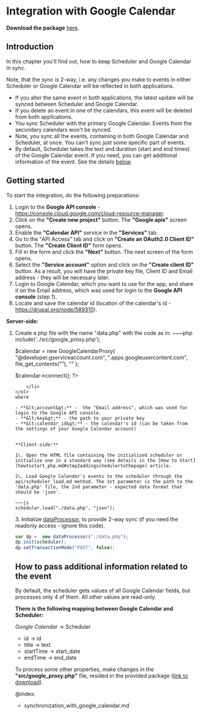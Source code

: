 Integration with Google Calendar 
==============

**Download the package** [here](https://github.com/DHTMLX/scheduler-google-calendar/archive/master.zip).

Introduction
-----------------------------------

In this chapter you'll find out, how to keep Scheduler and Google Calendar in sync.
  
Note, that the sync is 2-way, i.e. any changes you make to events in either Scheduler or Google Calendar will be reflected in both applications.

- If you alter the same event in both applications, the latest update will be synced between Scheduler and Google Calendar.
- If you delete an event in one of the calendars, this event will be deleted from both applications.
- You sync Scheduler with the primary Google Calendar. Events from the secondary calendars won't be synced.
- Note, you sync all the events, containing in both Google Calendar and Scheduler, at once. You can't sync just some specific part of events.
- By default, Scheduler takes the text and duration (start and end times) of the Google Calendar event. If you need, you can get additional information of the event. See the details [below](synchronization_with_google_calendar.md#howtopassadditionalinformationrelatedtotheevent). 

## Getting started

To start the integration, do the following preparations: 

1. Login to the **Google API console** - <a href="https://console.cloud.google.com/cloud-resource-manager">https://console.cloud.google.com/cloud-resource-manager</a>.
2. Click on the **"Create new project"** button. The **"Google apis"** screen opens.
3. Enable the **"Calendar API"** service in the **"Services"** tab.
4. Go to the "API Access" tab and click on **"Create an OAuth2.0 Client ID"** button. The **"Create Client ID"** form opens.
5. Fill in the form  and click the **"Next"** button. The next screen of the form opens.
6. Select the **"Service account"** option and click on the **"Create client ID"** button. As a result, you will have the private key file, Client ID and Email address - they will be necessary later.
8. Login to  Google Calendar, which you want to use for the app, and share it on the Email address, which was used for login to the **Google API console** (step 1).
9. Locate and save the calendar id (location of the calendar's id - <a href="https://drupal.org/node/589310">https://drupal.org/node/589310</a>).



**Server-side:** 

<ol>
	<li> Create a php file with the name "data.php" with the code as in:
~~~php
<?php

include('../src/google_proxy.php');

$calendar = new GoogleCalendarProxy(
    "<account>@developer.gserviceaccount.com",
    "<account>.apps.googleusercontent.com",
    file_get_contents("<key>"),
    "<calendar id>"
);

$calendar->connect();
?>
~~~
	</li>
</ol>
where

- **&lt;account&gt;** -  the "Email address", which was used for login to the Google API console.
- **&lt;key&gt;** - the path to your private key
- **&lt;calendar_id&gt;** - the calendar's id (can be taken from the settings of your Google Calendar account)
   
  
**Client-side:**

1\. Open the HTML file containing the initialized scheduler or initialize one in a standard way (see details in the [How to Start](howtostart_php.md#step2addingschedulertothepage) article.

2\. Load Google Calendar's events to the scheduler through the api/scheduler_load.md method. The 1st parameter is the path to the 'data.php' file, the 2nd parameter - expected data format that should be 'json'.
   
~~~js
scheduler.load("./data.php", "json");
~~~

3\. Initialize <a href="https://docs.dhtmlx.com/dataprocessor__index.html">dataProcessor</a>, to provide 2-way sync (if you need the readonly access - ignore this code). 
  
~~~js
var dp =  new dataProcessor("./data.php");
dp.init(scheduler);
dp.setTransactionMode("POST", false);
~~~
	


How to pass additional information related to the event
--------------------

By default, the scheduler gets values of all Google Calendar fields, but processes only 4 of them. All other values are read-only. 

**There is the following mapping between Google Calendar and Scheduler:**

_Google Calendar_ ->  Scheduler  
  
  
- id -> id 
- title -> text  
- startTime -> start_date  
- endTime -> end_date  
  
 
To process some other properties, make changes in the **"src/google_proxy.php"** file, resided in the provided package 
([link to download](https://github.com/DHTMLX/scheduler-google-calendar/archive/master.zip)).

@index: 
- synchronization_with_google_calendar.md